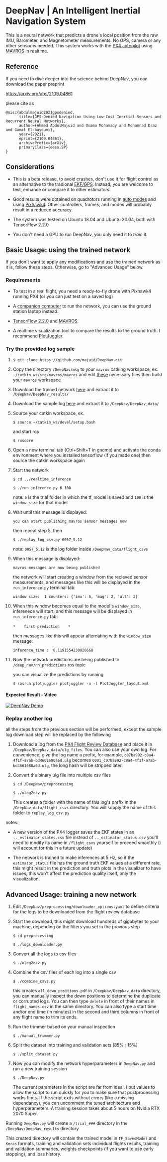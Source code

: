# DeepNav | An Intelligent Inertial Navigation System
This is a neural network that predicts a drone's
local position from the raw IMU, Barometer, and Magnetometer measurements. No GPS, camera or any other sensor is needed. This system works with the [PX4 autopilot](https://px4.io/) using [MAVROS](http://wiki.ros.org/mavros) in realtime.

## Reference
If you need to dive deeper into the science behind DeepNav, you can download the paper preprint 

https://arxiv.org/abs/2109.04861

please cite as

    @misc{abdulmajuid2021gpsdenied,
          title={GPS-Denied Navigation Using Low-Cost Inertial Sensors and Recurrent Neural Networks}, 
          author={Ahmed AbdulMajuid and Osama Mohamady and Mohannad Draz and Gamal El-bayoumi},
          year={2021},
          eprint={2109.04861},
          archivePrefix={arXiv},
          primaryClass={eess.SP}
    }

## Considerations

- This is a beta release, to avoid crashes, don't use it for flight control as an alternative to the tradional [EKF/GPS](https://docs.px4.io/master/en/advanced_config/tuning_the_ecl_ekf.html). Instead, you are welcome to test, enhance or compare it to other estimators.

- Good results were obtained on quadrotors running in  [auto modes](https://docs.px4.io/master/en/flight_modes/) and using [Pixhawk4](https://docs.px4.io/master/en/flight_controller/pixhawk4.html). Other controllers, frames, and modes will probably result in a reduced accuracy.

- The system was tested on Ubuntu 18.04 and Ubuntu 20.04, both with TensorFlow 2.2.0

- You don't need a GPU to *run* DeepNav, you only need it to *train* it.

## Basic Usage: using the trained network

If you don't want to apply any modifications and use the trained network as it is, follow these steps. Otherwise, go to "Advanced Usage" below.

### Requirements
- To test in a real flight, you need a ready-to-fly drone with Pixhawk4 running PX4 (or you can just test on a saved log)

- A [companion computer](https://docs.px4.io/master/en/companion_computer/pixhawk_companion.html) to run the network, you can use the ground station laptop instead.

- [TensorFlow 2.2.0](https://www.tensorflow.org/ "$ conda install tensorflow=2.2.0") and [MAVROS](https://docs.px4.io/master/en/ros/mavros_installation.html).

- A realtime visualization tool to compare the results to the ground truth. I recommend [PlotJuggler](https://github.com/facontidavide/PlotJuggler "$ sudo apt install ros-<distro>-plotjuggler-ros"). 


### Try the provided log sample

1. `$ git clone https://github.com/majuid/DeepNav.git`

1. Copy the directory `/DeepNav/msg` to your `mavros` catking workspace, ex. `~/catkin_ws/src/mavros/mavros`  and edit [these](http://wiki.ros.org/ROS/Tutorials/CreatingMsgAndSrv) necessary files then build your `mavros` workspace

1. Download the trained network [here](https://drive.google.com/file/d/1aD84q2ZBdiBsw_gP0yTfSXvEAu1rSqex/view?usp=sharing) and extract it to `/DeepNav/DeepNav_results/`

1. Download the sample log [here](https://drive.google.com/file/d/1YZJ8ty6Zw7g0bgq3ZqYWtrH9wQ-rFHhu/view?usp=sharing) and extract it to `/DeepNav/DeepNav_data/`

1. Source your catkin workspace, ex.

    `$ source ~/catkin_ws/devel/setup.bash`


    and start ros

    `$ roscore`

1. Open a new terminal tab (Ctrl+Shift+T in gnome) and activate the conda environment where you installed tensorflow (if you made one) then source the catkin workspace again

1. Start the network

    `$ cd ../realtime_inference` 

    `$ ./run_inference.py 6 100`

    note: `6` is the trial folder in which the tf_model is saved and `100` is the `window_size` for that model

1. Wait until this message is displayed:

    `you can start publishing mavros sensor messages now`

    then repeat step 5, then
    
    `$ ./replay_log_csv.py 0057_5.12`

    note: `0057_5.12`  is the log folder inside  `/DeepNav_data/flight_csvs`

1. When this message is displayed:

    `mavros messages are now being published`
    
    the network will start creating a window from the recieved sensor measurements, and messages like this will be displayed in the `run_inference.py` terminal tab: 
    
    `window size:  1 counters: {'imu': 6, 'mag': 2, 'alt': 2}`
    
1. When this window becomes equal to the model's `window_size`, inferenece will start, and this message will be displayed in `run_inference.py` tab:

    `*` &nbsp;&nbsp;&nbsp;&nbsp;&nbsp;  `first prediction`  &nbsp;&nbsp;&nbsp;&nbsp;&nbsp;  `*`

    then messages like this will appear alternating with the `window_size` message:

    `inference_time :  0.1191554230026668`

1. Now the network predictions are being published to `/deep_nav/nn_predictions` ros topic

    you can visualize the predictions by running

    `$ rosrun plotjuggler plotjuggler -n -l PlotJuggler_layout.xml`

#### Expected Result - Video

[![DeepNav Demo](http://img.youtube.com/vi/MtzwcpFkFA0/0.jpg)](https://www.youtube.com/watch?v=MtzwcpFkFA0 "DeepNav | An Intelligent Inertial Navigation System Demo")


### Replay another log

all the steps from the previous section will be performed, except the sample log download step will be replaced by the following

1. Download a log from the [PX4 Flight Review Database](https://review.px4.io/browse) and place it in `/DeepNav/DeepNav_data/ulg_files`. You can also use your own log. For convenience, give the log name a prefix, for example,  `c07ba992-c8a4-4f1f-a7ab-bd4661680a6d.ulg` becomes  `0001_c07ba992-c8a4-4f1f-a7ab-bd4661680a6d.ulg`, the long hash will be stripped later.

1. Convert the binary ulg file into multiple csv files 

    `$ cd /DeepNav/preprocessing`

    `$ ./ulog2csv.py`

    This creates a folder with the name of this log's prefix in the `/DeepNav_data/flight_csvs` directory. You will supply the name of this folder to `replay_log_csv.py`


notes: 
- A new version of the PX4 logger saves the EKF states in an `.._estimator_states.csv` file instead of `.._estimator_status.csv` you'll need to modify its name in `/flight_csvs` yourself to proceed smoothly (i will account for this in a future update)

- The network is trained to make inferences at 5 Hz, so if the `estimator_status` file has the ground truth EKF values at a different rate, this might result in the prediction and truth plots in the visualizer to have issues, this won't affect the prediction quality itself, only the visualization.


## Advanced Usage: training a new network


1. Edit `/DeepNav/preprocessing/downloader_options.yaml` to define criteria for the logs to be downloaded from the flight review database

1. Start the download, this might download hundreds of gigabytes to your machine, depending on the filters you set in the previous step

    `$ cd preprocessing`

    `$ ./logs_downloader.py`

1. Convert all the logs to csv files

    `$ ./ulog2csv.py`

1. Combine the csv files of each log into a single csv

    `$ ./combine_csvs.py`

    this creates `all_down_positions.pdf` in `/DeepNav/DeepNav_data` directory, you can manually inspect the down positions to determine the duplicate or corrupted logs. You can then type `delete` in front of their names in `flight_names.csv` in the same directory. You can also type a start time and/or end time (in minutes) in the second and third columns in front of any flight name to trim its ends. 

1. Run the trimmer based on your manual inspection

    `$ ./manual_trimmer.py`

1. Split the dataset into training and validation sets (85% : 15%)

    `$ ./split_dataset.py`

1. Now you can modify the network hyperparameters in `DeepNav.py` and run a new training session

    `$ ./DeepNav.py`

    The current parameters in the script are far from ideal. I put values to allow the script to run quickly for you to make sure that postprocessing works fines. If the script exits without errors (like a missing dependancy), you can uncomment the tuned architecture and hyperparameters. A training session takes about 5 hours on Nvidia RTX 2070 Super.

Running `DeepNav.py` will create a `/trial_###` directory in the `/DeepNav/DeepNav_results` directory

This created directory will contain the trained model in `TF_SavedModel` and `Keras` formats, training and validation sets individual flights results, training and validation summaries, weights checkpoints (if you want to use early stopping), and loss history.
